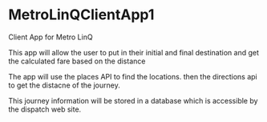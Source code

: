 # MetroLinQClientApp1
Client App for Metro LinQ


This app will allow the user to put in their initial and final destination and get the calculated fare based on the distance 

The app will use the places API to find the locations. then the directions api to get the distacne of the journey.


This journey information will be stored in a database which is accessible by the dispatch web site.
